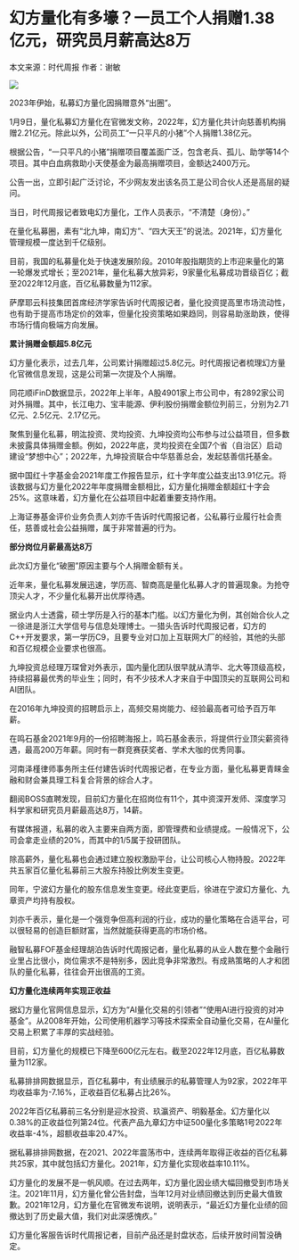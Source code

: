 # 幻方量化有多壕？一员工个人捐赠1.38亿元，研究员月薪高达8万

本文来源：时代周报 作者：谢敏

![](https://inews.gtimg.com/newsapp_bt/0/15605510852/1000)

2023年伊始，私募幻方量化因捐赠意外“出圈”。

1月9日，量化私募幻方量化在官微发文称，2022年，幻方量化共计向慈善机构捐赠2.21亿元。除此以外，公司员工“一只平凡的小猪”个人捐赠1.38亿元。

根据公告，“一只平凡的小猪”捐赠项目覆盖面广泛，包含老兵、孤儿、助学等14个项目。其中白血病救助小天使基金为最高捐赠项目，金额达2400万元。

公告一出，立即引起广泛讨论，不少网友发出该名员工是公司合伙人还是高层的疑问。

当日，时代周报记者致电幻方量化，工作人员表示，“不清楚（身份）。”

在量化私募圈，素有“北九坤，南幻方”、“四大天王”的说法。2021年，幻方量化管理规模一度达到千亿级别。

目前，我国的私募量化处于快速发展阶段。2010年股指期货的上市迎来量化的第一轮爆发式增长；至2021年，量化私募大放异彩，9家量化私募成功晋级百亿；截至2022年12月底，百亿私募数量为112家。

萨摩耶云科技集团首席经济学家告诉时代周报记者，量化投资提高里市场流动性，也有助于提高市场定价的效率，但量化投资策略如果趋同，则容易助涨助跌，使得市场行情向极端方向发展。

**累计捐赠金额超5.8亿元**

幻方量化表示，过去几年，公司累计捐赠超过5.8亿元。时代周报记者梳理幻方量化官微信息发现，这是公司第一次提及个人捐赠。

同花顺iFinD数据显示，2022年上半年，A股4901家上市公司中，有2892家公司对外捐赠。其中，长江电力、宝丰能源、伊利股份捐赠金额位列前三，分别为2.71亿元、2.5亿元、2.17亿元。

聚焦到量化私募，明汯投资、灵均投资、九坤投资均公布参与过公益项目，但多数未披露具体捐赠金额。例如，2022年底，灵均投资在全国7个省（自治区）启动建设“梦想中心”；2022年，九坤投资联合中华慈善总会，发起慈善信托基金。

据中国红十字基金会2021年度工作报告显示，红十字年度公益支出13.91亿元。将该数据与幻方量化2022年年度捐赠金额相比，幻方量化捐赠金额超红十字会25%。这意味着，幻方量化在公益项目中起着重要支持作用。

上海证券基金评价业务负责人刘亦千告诉时代周报记者，公私募行业履行社会责任，慈善或社会公益捐赠，属于非常普遍的行为。

**部分岗位月薪最高达8万**

此次幻方量化“破圈”原因主要与个人捐赠金额有关。

近年来，量化私募发展迅速，学历高、智商高是量化私募人才的普遍现象。为抢夺顶尖人才，不少量化私募开出优厚待遇。

据业内人士透露，硕士学历是入行的基本门槛。以幻方量化为例，其创始合伙人之一徐进是浙江大学信号与信息处理博士。一猎头告诉时代周报记者，幻方的C++开发要求，第一学历C9，且要专业对口加上互联网大厂的经验，其他的头部和百亿规模企业要求也很高。

九坤投资总经理万琛曾对外表示，国内量化团队很早就从清华、北大等顶级高校，持续招募最优秀的毕业生；同时，有不少技术人才来自于中国顶尖的互联网公司和AI团队。

在2016年九坤投资的招聘启示上，高频交易岗能力、经验最高者可给予百万年薪。

在鸣石基金2021年9月的一份招聘海报上，鸣石基金表示，将提供行业顶尖薪资待遇，最高200万年薪。同时有一群竞赛获奖者、学术大咖的优秀同事。

河南泽槿律师事务所主任付建告诉时代周报记者，在专业方面，量化私募更青睐金融和财会兼具理工科复合背景的综合人才。

翻阅BOSS直聘发现，目前幻方量化在招岗位有11个，其中资深开发师、深度学习科学家和研究员月薪最高达8万，14薪。

有媒体报道，私募的收入主要来自两方面，即管理费和业绩提成。一般情况下，公司会拿走业绩的20%，而其中的1/5属于投研团队。

除高薪外，量化私募也会通过建立股权激励平台，让公司核心人物持股。2022年共五家百亿量化私募前三大股东持股比例发生变更。

同年，宁波幻方量化的股东信息发生变更。经此变更后，徐进在宁波幻方量化、九章资产均持有股权。

刘亦千表示，量化是一个强竞争但高利润的行业，成功的量化策略在合适平台，可以很轻易的创造巨额财富，当然就能获得更高的市场价格。

融智私募FOF基金经理胡泊告诉时代周报记者，量化私募的从业人数在整个金融行业里占比很小，岗位需求不是特别多，因此竞争非常激烈。有成熟策略的人才和团队的量化私募，往往会开出很高的工资。

**幻方量化连续两年实现正收益**

据幻方量化官网信息显示，幻方为“AI量化交易的引领者”“使用AI进行投资的对冲基金”。从2008年开始，公司使用机器学习等技术探索全自动量化交易，在AI量化交易上积累了丰厚的实战经验。

目前，幻方量化的规模已下降至600亿元左右。截至2022年12月底，百亿私募数量为112家。

私募排排网数据显示，百亿私募中，有业绩展示的私募管理人为92家，2022年平均收益率为-7.16%，正收益百亿私募占比26%。

2022年百亿私募前三名分别是迎水投资、玖瀛资产、明毅基金。幻方量化以0.38%的正收益位列第24位。代表产品九章幻方中证500量化多策略1号2022年收益率-4%，超额收益率20.47%。

据私募排排网数据，在2021、2022年震荡市中，连续两年取得正收益的百亿私募共25家，其中就包括幻方量化。2021年，幻方量化实现收益率10.11%。

幻方量化的发展不是一帆风顺。在过去两年，幻方量化因业绩大幅回撤受到市场关注。2021年11月，幻方量化曾公告封盘，当年12月对业绩回撤达到历史最大值致歉。2021年12月，幻方量化在官微发布说明，说明表示，“最近幻方量化业绩的回撤达到了历史最大值，我们对此深感愧疚。”

幻方量化客服告诉时代周报记者，目前产品还是封盘状态，后续开放时间暂没确定。

